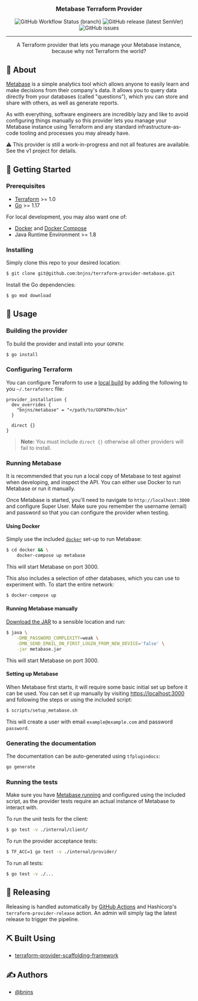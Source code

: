 <div align="center">

### Metabase Terraform Provider

![GitHub Workflow Status (branch)](https://img.shields.io/github/workflow/status/bnjns/terraform-provider-metabase/Build%20&%20Test/main?style=flat-square)
![GitHub release (latest SemVer)](https://img.shields.io/github/v/release/bnjns/terraform-provider-metabase?display_name=tag&label=version&sort=semver&style=flat-square)
![GitHub issues](https://img.shields.io/github/issues/bnjns/terraform-provider-metabase?style=flat-square)

---

A Terraform provider that lets you manage your Metabase instance, because why not Terraform the world?
</div>

## 🧐 About

[Metabase](https://www.metabase.com/) is a simple analytics tool which allows anyone to easily learn and make decisions
from their company's data. It allows you to query data directly from your databases (called "questions"), which you can
store and share with others, as well as generate reports.

As with everything, software engineers are incredibly lazy and like to avoid configuring things manually so this
provider lets you manage your Metabase instance using Terraform and any standard infrastructure-as-code tooling and
processes you may already have.

⚠️ This provider is still a work-in-progress and not all features are available. See the v1 project for details.

## 🏁 Getting Started

### Prerequisites

- [Terraform](https://www.terraform.io/downloads.html) >= 1.0
- [Go](https://golang.org/doc/install) >= 1.17

For local development, you may also want one of:
- [Docker](https://docs.docker.com/get-docker/) and [Docker Compose](https://docs.docker.com/compose/install/)
- Java Runtime Environment >= 1.8

### Installing

Simply clone this repo to your desired location:

```sh
$ git clone git@github.com:bnjns/terraform-provider-metabase.git
```

Install the Go dependencies:

```sh
$ go mod download
```

## 🎈 Usage

### Building the provider

To build the provider and install into your `GOPATH`:

```sh
$ go install
```

### Configuring Terraform

You can configure Terraform to use a [local build](#building-the-provider) by adding the following to you `~/.terraformrc` file:

```hcl
provider_installation {
  dev_overrides {
    "bnjns/metabase" = "</path/to/GOPATH>/bin"
  }

  direct {}
}
```

> **Note:** You must include `direct {}` otherwise all other providers will fail to install.

### Running Metabase

It is recommended that you run a local copy of Metabase to test against when developing, and inspect the API. You can
either use Docker to run Metabase or run it manually.

Once Metabase is started, you'll need to navigate to `http://localhost:3000` and configure Super User. Make sure you
remember the username (email) and password so that you can configure the provider when testing.

#### Using Docker

Simply use the included [`docker`](docker) set-up to run Metabase:

```sh
$ cd docker && \
    docker-compose up metabase
```

This will start Metabase on port 3000.

This also includes a selection of other databases, which you can use to experiment with. To start the entire network:

```sh
$ docker-compose up
```

#### Running Metabase manually

[Download the JAR](https://www.metabase.com/docs/latest/operations-guide/running-the-metabase-jar-file.html) to a
sensible location and run:

```sh
$ java \
    -DMB_PASSWORD_COMPLEXITY=weak \
    -DMB_SEND_EMAIL_ON_FIRST_LOGIN_FROM_NEW_DEVICE='false' \
    -jar metabase.jar
```

This will start Metabase on port 3000.

#### Setting up Metabase

When Metabase first starts, it will require some basic initial set up before it can be used. You can set it up manually
by visiting <https://localhost:3000> and following the steps or using the included script:

```sh
$ scripts/setup_metabase.sh
```

This will create a user with email `example@example.com` and password `password`.

### Generating the documentation

The documentation can be auto-generated using `tfplugindocs`:

```sh
go generate
```

### Running the tests

Make sure you have [Metabase running](#running-metabase) and configured using the included script, as the provider tests
require an actual instance of Metabase to interact with.

To run the unit tests for the client:

```sh
$ go test -v ./internal/client/
```

To run the provider acceptance tests:

```sh
$ TF_ACC=1 go test -v ./internal/provider/
```

To run all tests:

```sh
$ go test -v ./...
```

## 🚀 Releasing

Releasing is handled automatically by [GitHub Actions](.github/workflows/release.yml) and
Hashicorp's `terraform-provider-release` action. An admin will simply tag the latest release to trigger the pipeline.

## ⛏️ Built Using

- [terraform-provider-scaffolding-framework](https://github.com/hashicorp/terraform-provider-scaffolding-framework)

## ✍️ Authors

- [@bnjns](https://github.com/bnjns)
